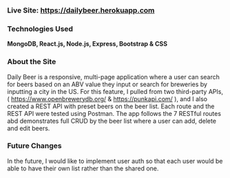 ### Live Site: https://dailybeer.herokuapp.com

### Technologies Used

**MongoDB, React.js, Node.js, Express, Bootstrap & CSS**

### About the Site

Daily Beer is a responsive, multi-page application where a user can search for beers based on an ABV value they input or search for breweries by inputting a city in the US. For this feature, I pulled from two third-party APIs, ( https://www.openbrewerydb.org/ & https://punkapi.com/ ), and I also created a REST API with preset beers on the beer list. Each route and the REST API were tested using Postman. The app follows the 7 RESTful routes abd demonstrates full CRUD by the beer list where a user can add, delete and edit beers.

### Future Changes

In the future, I would like to implement user auth so that each user would be able to have their own list rather than the shared one. 
